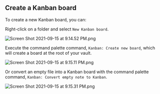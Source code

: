 ## Create a Kanban board

To create a new Kanban board, you can:

Right-click on a folder and select `New Kanban board`.

<img alt="Screen Shot 2021-09-15 at 9.14.52 PM.png" srcset="/obsidian-chatlike/Assets/Screen%20Shot%202021-09-15%20at%209.14.52%20PM.png 2x">

Execute the command palette command, `Kanban: Create new board`, which will create a board at the root of your vault.

<img alt="Screen Shot 2021-09-15 at 9.15.11 PM.png" srcset="/obsidian-chatlike/Assets/Screen%20Shot%202021-09-15%20at%209.15.11%20PM.png 2x">

Or convert an empty file into a Kanban board with the command palette command, `Kanban: Convert empty note to Kanban`.

<img alt="Screen Shot 2021-09-15 at 9.15.31 PM.png" srcset="/obsidian-chatlike/Assets/Screen%20Shot%202021-09-15%20at%209.15.31%20PM.png 2x">
